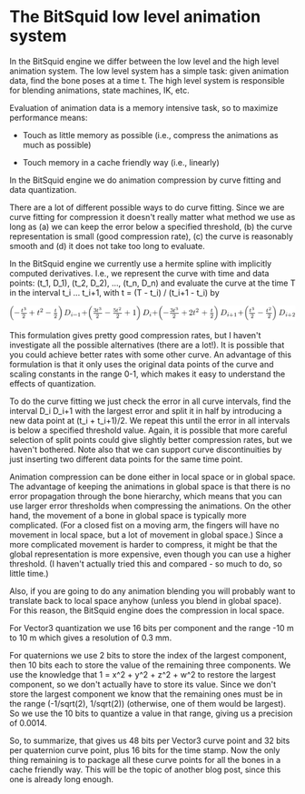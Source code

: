 # The BitSquid low level animation system

In the BitSquid engine we differ between the low level and the high level animation system. The low level system has a simple task: given animation data, find the bone poses at a time t. The high level system is responsible for blending animations, state machines, IK, etc.

Evaluation of animation data is a memory intensive task, so to maximize performance means:

* Touch as little memory as possible (i.e., compress the animations as much as possible)

* Touch memory in a cache friendly way (i.e., linearly)

In the BitSquid engine we do animation compression by curve fitting and data quantization.

There are a lot of different possible ways to do curve fitting. Since we are curve fitting for compression it doesn't really matter what method we use as long as (a) we can keep the error below a specified threshold, (b) the curve representation is small (good compression rate), (c) the curve is reasonably smooth and (d) it does not take too long to evaluate.

In the BitSquid engine we currently use a hermite spline with implicitly computed derivatives. I.e., we represent the curve with time and data points: (t_1, D_1), (t_2, D_2), ..., (t_n, D_n) and evaluate the curve at the time T in the interval t_i ... t_i+1, with t = (T - t_i) / (t_i+1 - t_i) by

![hermite evaluation](the-bitsquid-low-level-animation-system.gif)


This formulation gives pretty good compression rates, but I haven't investigate all the possible alternatives (there are a lot!). It is possible that you could achieve better rates with some other curve. An advantage of this formulation is that it only uses the original data points of the curve and scaling constants in the range 0-1, which makes it easy to understand  the effects of quantization.

To do the curve fitting we just check the error in all curve intervals, find the interval D_i D_i+1 with the largest error and split it in half by introducing a new data point at (t_i + t_i+1)/2. We repeat this until the error in all intervals is below a specified threshold value. Again, it is possible that more careful selection of split points could give slightly better compression rates, but we haven't bothered. Note also that we can support curve discontinuities by just inserting two different data points for the same time point.

Animation compression can be done either in local space or in global space. The advantage of keeping the animations in global space is that there is no error propagation through the bone hierarchy, which means that you can use larger error thresholds when compressing the animations. On the other hand, the movement of a bone in global space is typically more complicated. (For a closed fist on a moving arm, the fingers will have no movement in local space, but a lot of movement in global space.) Since a more complicated movement is harder to compress, it might be that the global representation is more expensive, even though you can use a higher threshold. (I haven't actually tried this and compared - so much to do, so little time.)

Also, if you are going to do any animation blending you will probably want to translate back to local space anyhow (unless you blend in global space). For this reason, the BitSquid engine does the compression in local space.

For Vector3 quantization we use 16 bits per component and the range -10 m to 10 m which gives a resolution of 0.3 mm.

For quaternions we use 2 bits to store the index of the largest component, then 10 bits each to store the value of the remaining three components. We use the knowledge that 1 = x^2 + y^2 + z^2 + w^2 to restore the largest component, so we don't actually have to store its value. Since we don't store the largest component we know that the remaining ones must be in the range (-1/sqrt(2), 1/sqrt(2)) (otherwise, one of them would be largest). So we use the 10 bits to quantize a value in that range, giving us a precision of 0.0014.

So, to summarize, that gives us 48 bits per Vector3 curve point and 32 bits per quaternion curve point, plus 16 bits for the time stamp. Now the only thing remaining is to package all these curve points for all the bones in a cache friendly way. This will be the topic of another blog post, since this one is already long enough.
